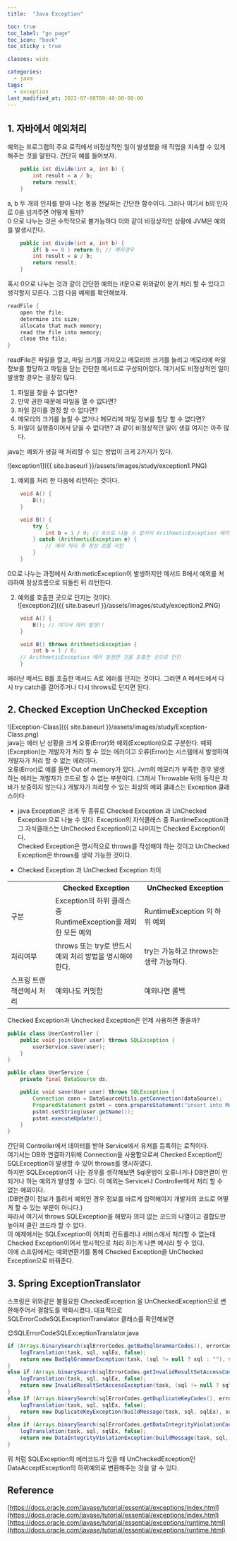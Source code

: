 ```yaml
---
title:  "Java Exception"

toc: true
toc_label: "go page"
toc_icon: "book"
toc_sticky : true

classes: wide

categories:
  - java
tags:
  - exception
last_modified_at: 2022-07-08T00:40:00-00:00
---
```


## 1. 자바에서 예외처리
예외는 프로그램의 주요 로직에서 비정상적인 일이 발생했을 때 작업을 지속할 수 있게 해주는 것을 말한다. 간단히 예를 들어보자.

```java
    public int divide(int a, int b) {
        int result = a / b;
        return result;
    }
```
a, b 두 개의 인자를 받아 나눈 몫을 전달하는 간단한 함수이다. 그러나 여기서 b의 인자로 0을 넘겨주면 어떻게 될까?   
0 으로 나누는 것은 수학적으로 불가능하다 이와 같이 비정상적인 상황에 JVM은 예외를 발생시킨다.   

```java
    public int divide(int a, int b) {
        if( b == 0 ) return 0; // 예외경우
        int result = a / b;
        return result;
    }
```
혹시 0으로 나누는 것과 같이 간단한 예외는 if문으로 위와같이 분기 처리 할 수 있다고 생각할지 모른다. 그럼 다음 예제를 확인해보자.

```java
readFile {
    open the file; 
    determine its size;
    allocate that much memory;
    read the file into memory;
    close the file;
}
```
readFile은 파일을 열고, 파일 크기를 가져오고 메모리의 크기를 늘리고 메모리에 파일 정보를 할당하고 파일을 닫는 간단한 메서드로 구성되어있다.
여기서도 비정상적인 일이 발생할 경우는 굉장히 많다.
1. 파일을 찾을 수 없다면?
2. 만약 권한 때문에 파일을 열 수 없다면?
3. 파일 길이를 결정 할 수 없다면?
4. 메모리의 크기를 늘릴 수 없거나 메모리에 파일 정보를 할당 할 수 없다면?
5. 파일이 실행중이어서 닫을 수 없다면?
과 같이 비정상적인 일이 생길 여지는 아주 많다.

java는 예외가 생길 때 처리할 수 있는 방법이 크게 2가지가 있다.

![exception1]({{ site.baseurl }}/assets/images/study/exception1.PNG)   
1. 예외를 처리 한 다음에 리턴하는 것이다.
```java
    void A() {
        B();
    }

    void B() {
        try {
            int b = 1 / 0; // 0으로 나눌 수 없어서 ArithmeticException 에러 발생
        } catch (ArithmeticException e) {
            // 에러 처리 후 정상 흐름 리턴     
        }
    }
```
0으로 나누는 과정에서 ArithmeticException이 발생하지만 메서드 B에서 예외를 처리하여 정상흐름으로 되돌린 뒤 리턴한다.   

2. 예외를 호출한 곳으로 던지는 것이다.    
![exception2]({{ site.baseurl }}/assets/images/study/exception2.PNG)   
```java
    void A() {
        B(); // 여기서 에러 발생!!
    }

    void B() throws ArithmeticException {
        int b = 1 / 0;
    // ArithmeticException 에러 발생한 것을 호출한 곳으로 던진
    }
```   
에러난 메서드 B를 호출한 메서드 A로 에러를 던지는 것이다. 그러면 A 메서드에서 다시 try catch를 걸어주거나 다시 throws로 던지면 된다.   

## 2. Checked Exception UnChecked Exception
![Exception-Class]({{ site.baseurl }}/assets/images/study/Exception-Class.png)   
java는 에러 난 상황을 크게 오류(Error)와 예외(Exception)으로 구분한다. 예외(Exception)는 개발자가 처리 할 수 있는 에러이고 오류(Error)는 시스템에서 발생하여 개발자가 처리 할 수 없는 에러이다.   
오류(Error)로 예를 들면 Out of memory가 있다. Jvm의 메모리가 부족한 경우 발생하는 에러는 개발자가 코드로 할 수 없는 부분이다. (그래서 Throwable 뒤의 동작은 자바가 보증하지 않는다.)
개발자가 처리할 수 있는 최상의 예외 클래스는 Exception 클래스이다

* java Exception은 크게 두 종류로 Checked Exception 과 UnChecked Exception 으로 나눌 수 있다.
Exception의 자식클래스 중 RuntimeException과 그 자식클래스는 UnChecked Exception이고 나머지는 Checked Exception이다.     
Checked Exception은 명시적으로 throws를 작성해야 하는 것이고 UnChecked Exception은 throws를 생략 가능한 것이다.   

* Checked Exception 과 UnChecked Exception 차이
<table>
    <colgroup>
        <col width="20%">
        <col width="40%">
        <col width="40%">
    </colgroup>
    <tr>
        <th></th>
        <th>Checked Exception</th>
        <th>UnChecked Exception</th>
    </tr>
    <tr>
        <td>구분</td>
        <td>Exception의 하위 클래스 중 <br/>RuntimeException을 제외한 모든 예외</td>
        <td>RuntimeException 의 하위 예외</td>
    </tr>
    <tr>
        <td>처리여부</td>
        <td>throws 또는 try로 반드시 예외 처리 방법을 명시해야 한다. </td>
        <td>try는 가능하고 throws는 생략 가능하다.</td>
    </tr>
    <tr>
        <td>스프링 트랜잭션에서 처리</td>
        <td>예외나도 커밋함</td>
        <td>예외나면 롤백</td>
    </tr>
</table>

Checked Exception과 Unchecked Exception은 언제 사용하면 좋을까?
```java
public class UserController {
    public void join(User user) throws SQLException {
        userService.save(user);
    }
}

public class UserService {
    private final DataSource ds;

    public void save(User user) throws SQLException {
        Connection conn = DataSourceUtils.getConnection(dataSource);
        PreparedStatement pstmt = conn.prepareStatement("insert into Member values (?, ?)");
        pstmt.setString(user.getName());
        pstmt.executeUpdate();
    }
}
```
간단히 Controller에서 데이터를 받아 Service에서 유저를 등록하는 로직이다.   
여기서는 DB와 연결하기위해 Connection을 사용함으로써 Checked Exception인 SQLException이 발생할 수 있어 throws를 명시하였다.   
하지만 SQLException이 나는 경우를 생각해보면 Sql문법이 오류나거나 DB연결이 안되거나 하는 예외가 발생할 수 있다. 이 예외는 Service나 Controller에서 처리 할 수 없는 예외이다.   
(DB연결이 정보가 틀려서 예외인 경우 정보를 바르게 입력해야지 개발자의 코드로 어떻게 할 수 있는 부분이 아니다.)   
따라서 여기서 throws SQLException을 해봤자 의미 없는 코드의 나열이고 결합도만 높아져 클린 코드라 할 수 없다.   
이 예제에서는 SQLException이 어차피 컨트롤러나 서비스에서 처리할 수 없는데 Checked Exception이어서 명시적으로 처리 하는게 나쁜 예시라 할 수 있다.   
이에 스프링에서는 예외변환기를 통해 Checked Exception을 UnChecked Exception으로 바꿔준다.   

## 3. Spring ExceptionTranslator
스프링은 위와같은 불필요한 CheckedException 을 UnCheckedException으로 변환해주어서 결합도를 약화시켰다.
대표적으로 
SQLErrorCodeSQLExceptionTranslator 클래스를 확인해보면 

😊SQLErrorCodeSQLExceptionTranslator.java
```java
if (Arrays.binarySearch(sqlErrorCodes.getBadSqlGrammarCodes(), errorCode) >= 0) {
    logTranslation(task, sql, sqlEx, false);
    return new BadSqlGrammarException(task, (sql != null ? sql : ""), sqlEx);
}
else if (Arrays.binarySearch(sqlErrorCodes.getInvalidResultSetAccessCodes(), errorCode) >= 0) {
    logTranslation(task, sql, sqlEx, false);
    return new InvalidResultSetAccessException(task, (sql != null ? sql : ""), sqlEx);
}
else if (Arrays.binarySearch(sqlErrorCodes.getDuplicateKeyCodes(), errorCode) >= 0) {
    logTranslation(task, sql, sqlEx, false);
    return new DuplicateKeyException(buildMessage(task, sql, sqlEx), sqlEx);
}
else if (Arrays.binarySearch(sqlErrorCodes.getDataIntegrityViolationCodes(), errorCode) >= 0) {
    logTranslation(task, sql, sqlEx, false);
    return new DataIntegrityViolationException(buildMessage(task, sql, sqlEx), sqlEx);
}
```
위 처럼 SQLException의 에러코드가 있을 때 UnCheckedException인 DataAcceptException의 하위예외로 변환해주는 것을 알 수 있다. 





## Reference
[https://docs.oracle.com/javase/tutorial/essential/exceptions/index.html](https://docs.oracle.com/javase/tutorial/essential/exceptions/index.html)   
[https://docs.oracle.com/javase/tutorial/essential/exceptions/runtime.html](https://docs.oracle.com/javase/tutorial/essential/exceptions/runtime.html)      




   




